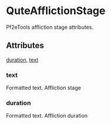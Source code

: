 # QuteAfflictionStage

Pf2eTools affliction stage attributes.

## Attributes

[duration](#duration), [text](#text)


### text

Formatted text. Affliction stage

### duration

Formatted text. Affliction duration
